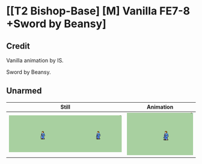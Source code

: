 # [\[T2 Bishop-Base\] \[M\] Vanilla FE7-8 +Sword by Beansy]

## Credit

Vanilla animation by IS.

Sword by Beansy.

## Unarmed

| Still | Animation |
| :---: | :-------: |
| ![Unarmed still](./Unarmed_000.png) | ![Unarmed animation](./Unarmed.gif) |
